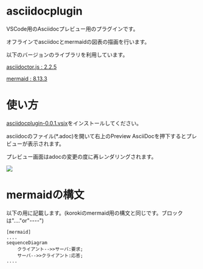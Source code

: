 # asciidocplugin

VSCode用のAsciidocプレビュー用のプラグインです。

オフラインでasciidocとmermaidの図表の描画を行います。

以下のバージョンのライブラリを利用しています。

[asciidoctor.js : 2.2.5](https://github.com/asciidoctor/asciidoctor.js/)

[mermaid : 8.13.3](https://github.com/mermaid-js/mermaid)

# 使い方

[asciidocplugin-0.0.1.vsix](https://github.com/bluexe203/asciidocplugin/releases/download/ver0.0.2/asciidocplugin-0.0.2.vsix)をインストールしてください。

asciidocのファイル(*.adoc)を開いて右上のPreview AsciiDocを押下するとプレビューが表示されます。

プレビュー画面はadocの変更の度に再レンダリングされます。

![](https://user-images.githubusercontent.com/87966746/138047517-e4614222-46b2-441d-9013-12af3fdbdc3f.png)

# mermaidの構文

以下の用に記載します。(korokiのmermaid用の構文と同じです。ブロックは"...."or"----")

```
[mermaid]
....
sequenceDiagram
	クライアント-->>サーバ:要求;
    サーバ-->>クライアント:応答;
....
```

